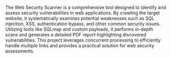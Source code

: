 The Web Security Scanner is a comprehensive tool designed to identify and assess security vulnerabilities in web applications. By crawling the target website, it systematically examines potential weaknesses such as SQL injection, XSS, authentication bypass, and other common security issues. Utilizing tools like SQLmap and custom payloads, it performs in-depth scans and generates a detailed PDF report highlighting discovered vulnerabilities. This project leverages concurrent processing to efficiently handle multiple links and provides a practical solution for web security assessments.
